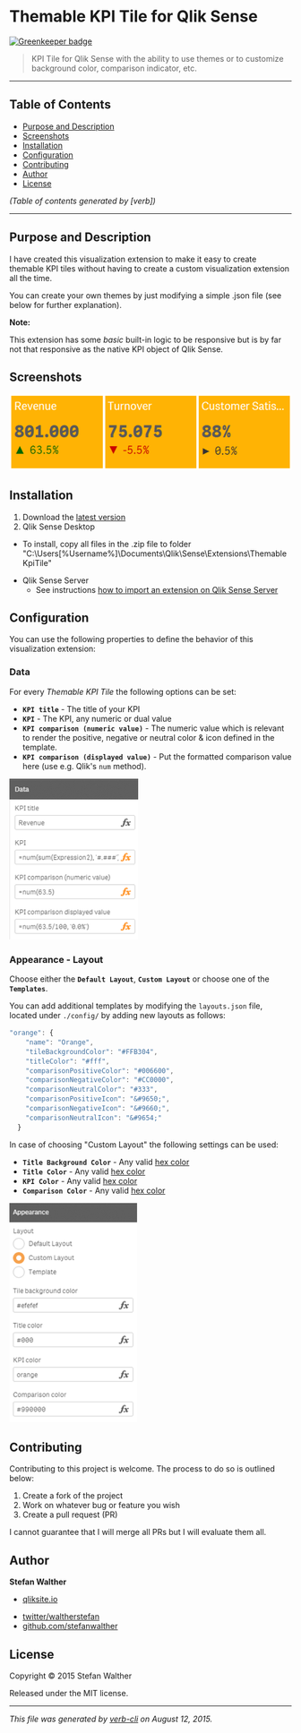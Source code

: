 # Themable KPI Tile for Qlik Sense

[![Greenkeeper badge](https://badges.greenkeeper.io/stefanwalther/sense-themable-kpi-tile.svg)](https://greenkeeper.io/)

> KPI Tile for Qlik Sense with the ability to use themes or to customize background color, comparison indicator, etc.

***

## Table of Contents

<!-- toc -->

* [Purpose and Description](#purpose-and-description)
* [Screenshots](#screenshots)
* [Installation](#installation)
* [Configuration](#configuration)
* [Contributing](#contributing)
* [Author](#author)
* [License](#license)

_(Table of contents generated by [verb])_

<!-- tocstop -->

***

## Purpose and Description

I have created this visualization extension to make it easy to create themable KPI tiles without having to create a custom visualization extension all the time.

You can create your own themes by just modifying a simple .json file (see below for further explanation).

**Note:**

This extension has some _basic_ built-in logic to be responsive but is by far not that responsive as the native KPI object of Qlik Sense.

## Screenshots

[![](docs/images/kpis.png)](#purpose-and-description)

## Installation

1. Download the [latest version](https://github.com/stefanwalther/qsThemableKpiTile/raw/master/build/swr-themablekpitile_latest.zip)
2. Qlik Sense Desktop
  - To install, copy all files in the .zip file to folder "C:\Users[%Username%]\Documents\Qlik\Sense\Extensions\ThemableKpiTile"
* Qlik Sense Server
  - See instructions [how to import an extension on Qlik Sense Server](http://help.qlik.com/sense/en-us/developer/#../Subsystems/Workbench/Content/BuildingExtensions/HowTos/deploy-extensions.htm)

## Configuration

You can use the following properties to define the behavior of this visualization extension:

### Data

For every _Themable KPI Tile_ the following options can be set:

* **`KPI title`** - The title of your KPI
* **`KPI`** - The KPI, any numeric or dual value
* **`KPI comparison (numeric value)`** - The numeric value which is relevant to render the positive, negative or neutral color & icon defined in the template.
* **`KPI comparison (displayed value)`** - Put the formatted comparison value here (use e.g. Qlik's `num` method).

[![](docs/images/props_Data.png)](#screenshots)

### Appearance - Layout

Choose either the **`Default Layout`**, **`Custom Layout`** or choose one of the **`Templates`**.

You can add additional templates by modifying the `layouts.json` file, located under `./config/` by adding new layouts as follows:

```js
"orange": {
    "name": "Orange",
    "tileBackgroundColor": "#FFB304",
    "titleColor": "#fff",
    "comparisonPositiveColor": "#006600",
    "comparisonNegativeColor": "#CC0000",
    "comparisonNeutralColor": "#333",
    "comparisonPositiveIcon": "&#9650;",
    "comparisonNegativeIcon": "&#9660;",
    "comparisonNeutralIcon": "&#9654;"
  }
```

In case of choosing "Custom Layout" the following settings can be used:
* **`Title Background Color`** - Any valid [hex color](http://www.w3schools.com/tags/ref_colorpicker.asp)
* **`Title Color`** - Any valid [hex color](http://www.w3schools.com/tags/ref_colorpicker.asp)
* **`KPI Color`** - Any valid [hex color](http://www.w3schools.com/tags/ref_colorpicker.asp)
* **`Comparison Color`** - Any valid [hex color](http://www.w3schools.com/tags/ref_colorpicker.asp)

[![](docs/images/props_Appearance.png)](#installation)

## Contributing

Contributing to this project is welcome. The process to do so is outlined below:

1. Create a fork of the project
2. Work on whatever bug or feature you wish
3. Create a pull request (PR)

I cannot guarantee that I will merge all PRs but I will evaluate them all.

## Author

**Stefan Walther**

+ [qliksite.io](http://qliksite.io)
* [twitter/waltherstefan](http://twitter.com/waltherstefan)
* [github.com/stefanwalther](http://github.com/stefanwalther)

## License

Copyright © 2015 Stefan Walther

Released under the MIT license.

***

_This file was generated by [verb-cli](https://github.com/assemble/verb-cli) on August 12, 2015._